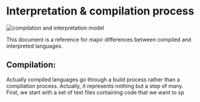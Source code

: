 # Interpretation & compilation process
![compilation and interpretation model](https://ruslanspivak.com/lsbasi-part1/lsbasi_part1_compiler_interpreter.png)
  
This document is a reference for major differences between compiled and interpreted languages.

## Compilation:
Actually compiled languages go through a build process rather than a compilation process. Actually, it represents nothing but a step of many.  
First, we start with a set of text files containing code that we want to sp
